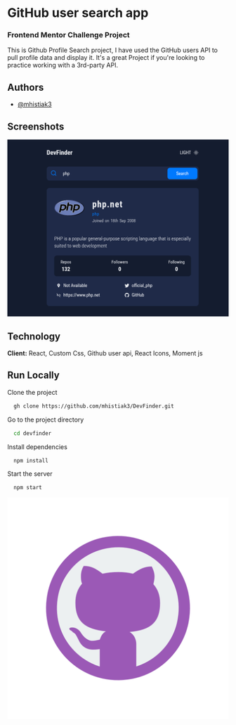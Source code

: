 # GitHub user search app

### Frontend Mentor Challenge Project

This is Github Profile Search project, I have used the GitHub users API to pull profile data and display it. It's a great Project if you're looking to practice working with a 3rd-party API.

## Authors

- [@mhistiak3](https://github.com/mhistiak3)

## Screenshots

![App Screenshot](./demoapp.png)

## Technology

**Client:** React, Custom Css, Github user api, React Icons, Moment js

## Run Locally

Clone the project

```bash
  gh clone https://github.com/mhistiak3/DevFinder.git
```

Go to the project directory

```bash
  cd devfinder
```

Install dependencies

```bash
  npm install
```

Start the server

```bash
  npm start
```

![Logo](./public/logo512.png)
